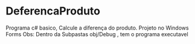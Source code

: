 # DeferencaProduto
Programa c# basico, Calcule a diferença do produto. Projeto no  Windows Forms
Obs: Dentro da Subpastas obj/Debug , tem o programa executavel
